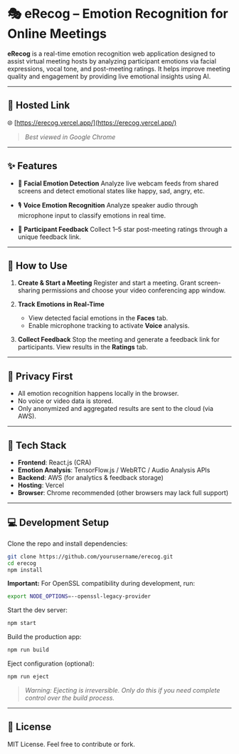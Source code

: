 # 🎭 eRecog – Emotion Recognition for Online Meetings

**eRecog** is a real-time emotion recognition web application designed to assist virtual meeting hosts by analyzing participant emotions via facial expressions, vocal tone, and post-meeting ratings. It helps improve meeting quality and engagement by providing live emotional insights using AI.

---

## 📌 Hosted Link

🌐 [https://erecog.vercel.app/](https://erecog.vercel.app/)

> *Best viewed in Google Chrome*

---

## ✨ Features

* 🎥 **Facial Emotion Detection**
  Analyze live webcam feeds from shared screens and detect emotional states like happy, sad, angry, etc.

* 🎙️ **Voice Emotion Recognition**
  Analyze speaker audio through microphone input to classify emotions in real time.

* 🌟 **Participant Feedback**
  Collect 1–5 star post-meeting ratings through a unique feedback link.

---

## 🚀 How to Use

1. **Create & Start a Meeting**
   Register and start a meeting. Grant screen-sharing permissions and choose your video conferencing app window.

2. **Track Emotions in Real-Time**

   * View detected facial emotions in the **Faces** tab.
   * Enable microphone tracking to activate **Voice** analysis.

3. **Collect Feedback**
   Stop the meeting and generate a feedback link for participants. View results in the **Ratings** tab.

---

## 🔐 Privacy First

* All emotion recognition happens locally in the browser.
* No voice or video data is stored.
* Only anonymized and aggregated results are sent to the cloud (via AWS).

---

## 🧰 Tech Stack

* **Frontend**: React.js (CRA)
* **Emotion Analysis**: TensorFlow\.js / WebRTC / Audio Analysis APIs
* **Backend**: AWS (for analytics & feedback storage)
* **Hosting**: Vercel
* **Browser**: Chrome recommended (other browsers may lack full support)

---

## 💻 Development Setup

Clone the repo and install dependencies:

```bash
git clone https://github.com/yourusername/erecog.git
cd erecog
npm install
```

**Important:** For OpenSSL compatibility during development, run:

```bash
export NODE_OPTIONS=--openssl-legacy-provider
```

Start the dev server:

```bash
npm start
```

Build the production app:

```bash
npm run build
```

Eject configuration (optional):

```bash
npm run eject
```

> *Warning: Ejecting is irreversible. Only do this if you need complete control over the build process.*

---

## 📘 License

MIT License. Feel free to contribute or fork.



